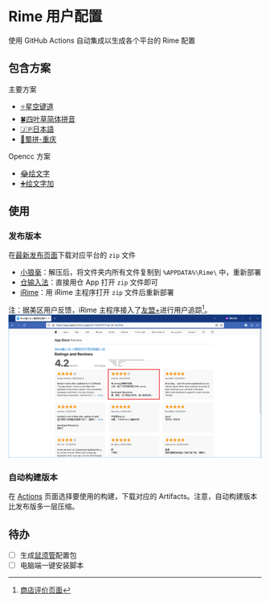 # Rime 用户配置

使用 GitHub Actions 自动集成以生成各个平台的 Rime 配置

## 包含方案

主要方案
- [⭐星空键道](https://github.com/xkinput/Rime_JD)
- [🍀️四叶草简体拼音](https://github.com/fkxxyz/rime-cloverpinyin)
- [🇯🇵日本語](https://github.com/gkovacs/rime-japanese)
- [🍲蜀拼-重庆](https://github.com/Papnas/shupin)

Opencc 方案
- [😂绘文字](https://github.com/rime/rime-emoji)
- [➕️绘文字加](https://github.com/amorphobia/rime-emoji-plus)

## 使用

### 发布版本

在[最新发布页面](https://github.com/amorphobia/rime-user-config/releases/latest)下载对应平台的 `zip` 文件

- [小狼毫](https://github.com/rime/weasel)：解压后，将文件夹内所有文件复制到 `%APPDATA%\Rime\` 中，重新部署
- [仓输入法](https://github.com/imfuxiao/Hamster)：直接用仓 App 打开 `zip` 文件即可
- [iRime](https://apps.apple.com/app/id1142623977)：用 iRime 主程序打开 `zip` 文件后重新部署

注：据美区用户反馈，iRime 主程序接入了[友盟+](https://www.umeng.com)进行用户追踪[^1]。
![App Store Snapshot](pics/irime-appstore-snapshot.png)

### 自动构建版本

在 [Actions](https://github.com/amorphobia/rime-user-config/actions) 页面选择要使用的构建，下载对应的 Artifacts。注意，自动构建版本比发布版多一层压缩。

## 待办

* [ ] 生成[鼠须管](https://github.com/rime/squirrel)配置包
* [ ] 电脑端一键安装脚本

[^1]: [商店评价页面](https://apps.apple.com/us/app/id1142623977?see-all=reviews)